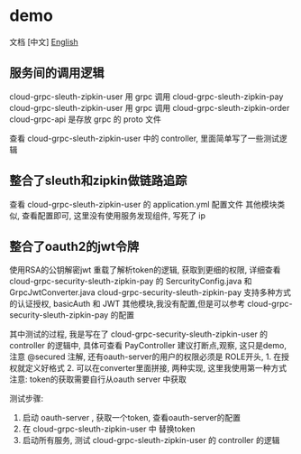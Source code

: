 # demo
文档 [中文] [English](spring/cloud-grpc/README-en.md)

## 服务间的调用逻辑

cloud-grpc-sleuth-zipkin-user 用 grpc 调用 cloud-grpc-sleuth-zipkin-pay
cloud-grpc-sleuth-zipkin-user 用 grpc 调用 cloud-grpc-sleuth-zipkin-order
cloud-grpc-api 是存放 grpc 的 proto 文件

查看 cloud-grpc-sleuth-zipkin-user 中的 controller, 里面简单写了一些测试逻辑


## 整合了sleuth和zipkin做链路追踪

查看 cloud-grpc-sleuth-zipkin-user 的 application.yml 配置文件
其他模块类似, 查看配置即可, 这里没有使用服务发现组件, 写死了 ip

## 整合了oauth2的jwt令牌

使用RSA的公钥解密jwt
重载了解析token的逻辑, 获取到更细的权限, 详细查看 cloud-grpc-security-sleuth-zipkin-pay 的 SercurityConfig.java 和 GrpcJwtConverter.java
cloud-grpc-security-sleuth-zipkin-pay 支持多种方式的认证授权, basicAuth 和 JWT
其他模块,我没有配置,但是可以参考 cloud-grpc-security-sleuth-zipkin-pay 的配置

其中测试的过程, 我是写在了 cloud-grpc-security-sleuth-zipkin-user 的 controller 的逻辑中, 具体可查看 PayController
建议打断点,观察, 这只是demo, 注意 @secured 注解, 还有oauth-server的用户的权限必须是 ROLE开头, 1. 在授权就定义好格式 2. 可以在converter里面拼接, 两种实现, 这里我使用第一种方式
注意: token的获取需要自行从oauth server 中获取

测试步骤:
1. 启动 oauth-server , 获取一个token, 查看oauth-server的配置
2. 在 cloud-grpc-sleuth-zipkin-user 中 替换token
3. 启动所有服务, 测试 cloud-grpc-sleuth-zipkin-user 的 controller 的逻辑






